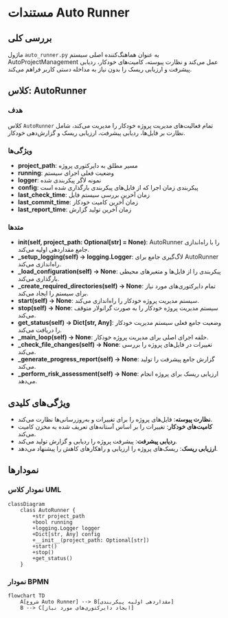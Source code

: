 # مستندات Auto Runner

## بررسی کلی
ماژول `auto_runner.py` به عنوان هماهنگ‌کننده اصلی سیستم AutoProjectManagement عمل می‌کند و نظارت پیوسته، کامیت‌های خودکار، ردیابی پیشرفت و ارزیابی ریسک را بدون نیاز به مداخله دستی کاربر فراهم می‌کند.

## کلاس: AutoRunner
### هدف
کلاس `AutoRunner` تمام فعالیت‌های مدیریت پروژه خودکار را مدیریت می‌کند، شامل نظارت بر فایل‌ها، ردیابی پیشرفت، ارزیابی ریسک و گزارش‌دهی خودکار.

### ویژگی‌ها
- **project_path**: مسیر مطلق به دایرکتوری پروژه
- **running**: وضعیت فعلی اجرای سیستم
- **logger**: نمونه لاگر پیکربندی شده
- **config**: پیکربندی زمان اجرا که از فایل‌های پیکربندی بارگذاری شده است
- **last_check_time**: زمان آخرین بررسی سیستم فایل
- **last_commit_time**: زمان آخرین کامیت خودکار
- **last_report_time**: زمان آخرین تولید گزارش

### متدها
- **__init__(self, project_path: Optional[str] = None)**: AutoRunner را با راه‌اندازی جامع مقداردهی اولیه می‌کند.
- **_setup_logging(self) -> logging.Logger**: لاگ‌گیری جامع برای AutoRunner راه‌اندازی می‌کند.
- **_load_configuration(self) -> None**: پیکربندی را از فایل‌ها و متغیرهای محیطی بارگذاری می‌کند.
- **_create_required_directories(self) -> None**: تمام دایرکتوری‌های مورد نیاز برای سیستم را ایجاد می‌کند.
- **start(self) -> None**: سیستم مدیریت پروژه خودکار را راه‌اندازی می‌کند.
- **stop(self) -> None**: سیستم مدیریت پروژه خودکار را به صورت گرانولار متوقف می‌کند.
- **get_status(self) -> Dict[str, Any]**: وضعیت جامع فعلی سیستم مدیریت خودکار را دریافت می‌کند.
- **_main_loop(self) -> None**: حلقه اجرای اصلی برای مدیریت پروژه خودکار.
- **_check_file_changes(self) -> None**: تغییرات در فایل‌های پروژه را بررسی می‌کند.
- **_generate_progress_report(self) -> None**: گزارش جامع پیشرفت را تولید می‌کند.
- **_perform_risk_assessment(self) -> None**: ارزیابی ریسک برای پروژه انجام می‌دهد.

## ویژگی‌های کلیدی
- **نظارت پیوسته**: فایل‌های پروژه را برای تغییرات و به‌روزرسانی‌ها نظارت می‌کند.
- **کامیت‌های خودکار**: تغییرات را بر اساس آستانه‌های تعریف شده به مخزن کامیت می‌کند.
- **ردیابی پیشرفت**: پیشرفت پروژه را ردیابی و گزارش تولید می‌کند.
- **ارزیابی ریسک**: ریسک‌های پروژه را ارزیابی و راهکارهای کاهش را پیشنهاد می‌دهد.

## نمودارها
### نمودار کلاس UML
```mermaid
classDiagram
    class AutoRunner {
        +str project_path
        +bool running
        +logging.Logger logger
        +Dict[str, Any] config
        +__init__(project_path: Optional[str])
        +start() 
        +stop() 
        +get_status() 
    }
```

### نمودار BPMN
```mermaid
flowchart TD
    A[شروع Auto Runner] --> B[مقداردهی اولیه پیکربندی]
    B --> C[ایجاد دایرکتوری‌های مورد نیاز]
